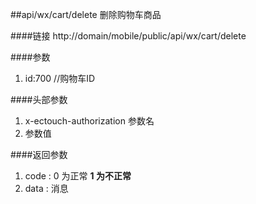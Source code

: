 ##api/wx/cart/delete   删除购物车商品

####链接
    http://domain/mobile/public/api/wx/cart/delete

####参数
1. id:700    //购物车ID

####头部参数
1. x-ectouch-authorization     参数名
2.    参数值


####返回参数
1. code : 0 为正常   **1 为不正常**
2. data  : 消息  
